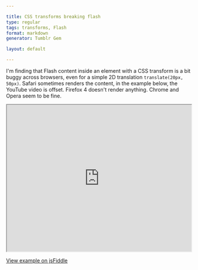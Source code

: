 ```yaml
---

title: CSS transforms breaking flash
type: regular
tags: transforms, Flash
format: markdown
generator: Tumblr Gem

layout: default

---
```


I'm finding that Flash content inside an element with a CSS transform is a bit buggy across browsers, even for a simple 2D translation `translate(20px, 50px)`. Safari sometimes renders the content, in the example below, the YouTube video is offset.  Firefox 4 doesn't render anything.  Chrome and Opera seem to be fine.

<iframe style="width: 100%; height: 400px" src="http://jsfiddle.net/desandro/t3Cmy/embedded/result,html,css"> </iframe>

[View example on jsFiddle](http://jsfiddle.net/desandro/t3Cmy/)